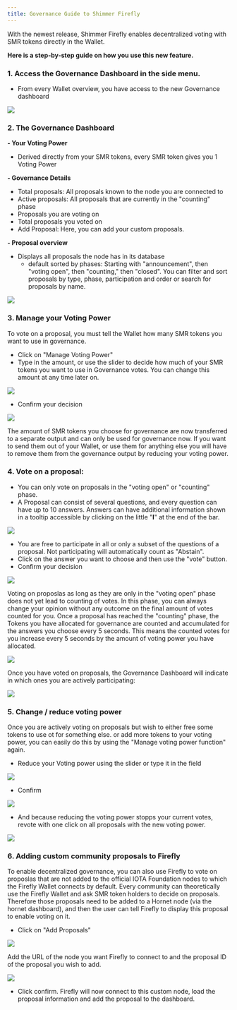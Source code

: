 ```yaml
---
title: Governance Guide to Shimmer Firefly
---
```


With the newest release, Shimmer Firefly enables decentralized voting with SMR tokens directly in the Wallet.

**Here is a step-by-step guide on how you use this new feature.**

### **1. Access the Governance Dashboard in the side menu.**

- From every Wallet overview, you have access to the new Governance dashboard

![](https://i.imgur.com/o0yfbPN.png)

### **2. The Governance Dashboard**

**- Your Voting Power**

- Derived directly from your SMR tokens, every SMR token gives you 1 Voting Power

**- Governance Details**

- Total proposals: All proposals known to the node you are connected to
- Active proposals: All proposals that are currently in the "counting" phase
- Proposals you are voting on
- Total proposals you voted on
- Add Proposal: Here, you can add your custom proposals.

**- Proposal overview**

- Displays all proposals the node has in its database
  - default sorted by phases: Starting with "announcement", then "voting open", then "counting," then "closed". You can filter and sort proposals by type, phase, participation and order or search for proposals by name.

![](https://i.imgur.com/udSzpUX.png)

### **3. Manage your Voting Power**

To vote on a proposal, you must tell the Wallet how many SMR tokens you want to use in governance.

- Click on "Manage Voting Power"
- Type in the amount, or use the slider to decide how much of your SMR tokens you want to use in Governance votes. You can change this amount at any time later on.

![](https://i.imgur.com/16uuWPh.png)

- Confirm your decision

![](https://i.imgur.com/oPuAHjF.png)

The amount of SMR tokens you choose for governance are now transferred to a separate output and can only be used for governance now. If you want to send them out of your Wallet, or use them for anything else you will have to remove them from the governance output by reducing your voting power.

### **4. Vote on a proposal:**

- You can only vote on proposals in the "voting open" or "counting" phase.
- A Proposal can consist of several questions, and every question can have up to 10 answers. Answers can have additional information shown in a tooltip accessible by clicking on the little "**I**" at the end of the bar.

![](https://i.imgur.com/b7FkzxV.png)

- You are free to participate in all or only a subset of the questions of a proposal. Not participating will automatically count as "Abstain".
- Click on the answer you want to choose and then use the "vote" button.
- Confirm your decision

![](https://i.imgur.com/4mMk1SM.png)

Voting on proposlas as long as they are only in the "voting open" phase does not yet lead to counting of votes. In this phase, you can always change your opinion without any outcome on the final amount of votes counted for you.
Once a proposal has reached the "counting" phase, the Tokens you have allocated for governance are counted and accumulated for the answers you choose every 5 seconds. This means the counted votes for you increase every 5 seconds by the amount of voting power you have allocated.

![](https://i.imgur.com/2hgMTWO.png)

Once you have voted on proposals, the Governance Dashboard will indicate in which ones you are actively participating:

![](https://i.imgur.com/27DqFe4.png)

### **5. Change / reduce voting power**

Once you are actively voting on proposals but wish to either free some tokens to use ot for something else. or add more tokens to your voting power, you can easily do this by using the "Manage voting power function" again.

- Reduce your Voting power using the slider or type it in the field

![](https://i.imgur.com/ltW7RgW.png)

- Confirm

![](https://i.imgur.com/pt8c3bQ.png)

- And because reducing the voting power stopps your current votes, revote with one click on all proposals with the new voting power.

![](https://i.imgur.com/Qx9QhNi.png)

### **6. Adding custom community proposals to Firefly**

To enable decentralized governance, you can also use Firefly to vote on proposlas that are not added to the official IOTA Foundation nodes to which the Firefly Wallet connects by default.
Every community can theoretically use the Firefly Wallet and ask SMR token holders to decide on proposals. Therefore those proposals need to be added to a Hornet node (via the hornet dashboard), and then the user can tell Firefly to display this proposal to enable voting on it.

- Click on "Add Proposals"

![](https://i.imgur.com/QzmdgnN.png)

Add the URL of the node you want Firefly to connect to and the proposal ID of the proposal you wish to add.

![](https://i.imgur.com/bezrsXj.png)

- Click confirm. Firefly will now connect to this custom node, load the proposal information and add the proposal to the dashboard.
